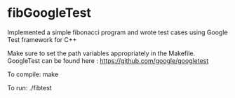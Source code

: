# fibGoogleTest
Implemented a simple fibonacci program and wrote test cases using Google Test framework for C++

Make sure to set the path variables appropriately in the Makefile.
GoogleTest can be found here : https://github.com/google/googletest

To compile:
make

To run:
./fibtest

